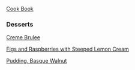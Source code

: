 [Cook Book](https://github.com/vmsmith/CookBook/blob/master/README.md)  

### Desserts  

[Creme Brulee](https://github.com/vmsmith/CookBook/blob/master/dessert_creme_brulee.md)  

[Figs and Raspberries with Steeped Lemon Cream](https://github.com/vmsmith/CookBook/blob/master/dessert_figs-raspberries-lemon-cream.md)

[Pudding, Basque Walnut](https://github.com/vmsmith/CookBook/blob/master/dessert_pudding_basque_walnut.md)
